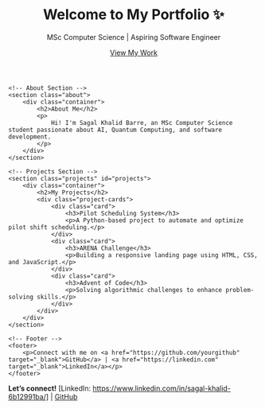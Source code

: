 <!DOCTYPE html>
<html lang="en">
<head>
    <meta charset="UTF-8">
    <meta name="viewport" content="width=device-width, initial-scale=1.0">
    <title>Sagal's Portfolio</title>
    <link rel="stylesheet" href="style.css">
    <script src="script.js" defer></script>
</head>
<body>
    <!-- Header -->
    <header>
        <div class="container">
            <h1 class="animated-text">Welcome to My Portfolio ✨</h1>
            <p class="subtitle">MSc Computer Science | Aspiring Software Engineer</p>
            <a href="#projects" class="cta-button">View My Work</a>
        </div>
    </header>

    <!-- About Section -->
    <section class="about">
        <div class="container">
            <h2>About Me</h2>
            <p>
                Hi! I'm Sagal Khalid Barre, an MSc Computer Science student passionate about AI, Quantum Computing, and software development.
            </p>
        </div>
    </section>

    <!-- Projects Section -->
    <section class="projects" id="projects">
        <div class="container">
            <h2>My Projects</h2>
            <div class="project-cards">
                <div class="card">
                    <h3>Pilot Scheduling System</h3>
                    <p>A Python-based project to automate and optimize pilot shift scheduling.</p>
                </div>
                <div class="card">
                    <h3>ARENA Challenge</h3>
                    <p>Building a responsive landing page using HTML, CSS, and JavaScript.</p>
                </div>
                <div class="card">
                    <h3>Advent of Code</h3>
                    <p>Solving algorithmic challenges to enhance problem-solving skills.</p>
                </div>
            </div>
        </div>
    </section>

    <!-- Footer -->
    <footer>
        <p>Connect with me on <a href="https://github.com/yourgithub" target="_blank">GitHub</a> | <a href="https://linkedin.com" target="_blank">LinkedIn</a></p>
    </footer>
</body>
</html>


**Let’s connect!** [LinkedIn: https://www.linkedin.com/in/sagal-khalid-6b12991ba/] | [GitHub](https://github.com/SagalKB)

<!---
SagalKB/SagalKB is a ✨ special ✨ repository because its `README.md` (this file) appears on your GitHub profile.
You can click the Preview link to take a look at your changes.
--->

